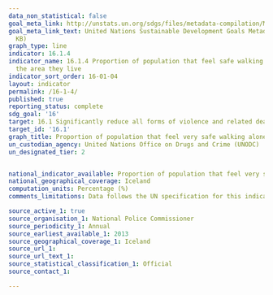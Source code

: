 ```yaml
---
data_non_statistical: false
goal_meta_link: http://unstats.un.org/sdgs/files/metadata-compilation/Metadata-Goal-16.pdf
goal_meta_link_text: United Nations Sustainable Development Goals Metadata (PDF 213
  KB)
graph_type: line
indicator: 16.1.4
indicator_name: 16.1.4 Proportion of population that feel safe walking alone around
  the area they live
indicator_sort_order: 16-01-04
layout: indicator
permalink: /16-1-4/
published: true
reporting_status: complete
sdg_goal: '16'
target: 16.1 Significantly reduce all forms of violence and related death rates everywhere
target_id: '16.1'
graph_title: Proportion of population that feel very safe walking alone around the area they live
un_custodian_agency: United Nations Office on Drugs and Crime (UNODC)
un_designated_tier: 2


national_indicator_available: Proportion of population that feel very safe walking alone around the area they live
national_geographical_coverage: Iceland
computation_units: Percentage (%)
comments_limitations: Data follows the UN specification for this indicator. This indicator has been identified in collaboration with topic experts.

source_active_1: true
source_organisation_1: National Police Commissioner 
source_periodicity_1: Annual
source_earliest_available_1: 2013
source_geographical_coverage_1: Iceland
source_url_1: 
source_url_text_1: 
source_statistical_classification_1: Official
source_contact_1: 

---
```


